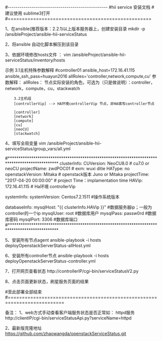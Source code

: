 #---------------------------------------------------
#hii service 安装文档
#建议使用 sublime3打开
#===================================================

1、在ansible(推荐版本：2.2.1)以上版本服务器上，创建安装目录
mkdir -p /ansibleProject/ansible-hii-serviceStatus

2、将ansible 自动化脚本解压到该目录

3、依据环境修改hosts文件 ： vim /ansibleProject/ansible-hii-serviceStatus/inventory/hosts

示例
		3.1主机特殊参数解释
		#controller01   ansible_host=172.16.41.115      ansible_ssh_pass=huayun2016  allRoles='controller,network,compute,cu'
		参数解释：
		allRoles： 节点实际安装的角色，可选为（只是做说明）：controller，network，compute，cu，stackwatch

		3.2主机组
		[controllerVip] --> HA环境controllerVip 节点，非HA填写controller节点

		[controller]
		[network]
		[compute]
		[cu]
		[neoCU]
		[stackwatch]

4、填写全局变量  vim /ansibleProject/ansible-hii-serviceStatus/group_vars/all.yml 

#***********************************************************************************************
clusterInfo:
  CUVersion: NeoCU8.0       							# cu7.0 or neoCU
  projectName: zwdPOC01            						# exm: wuxi ditie
  HAType: no
  openstackVersion: Mitaka        						# openstack版本 Juno or Mitaka
  projectTime: "2017-04-20 00:00:00"      				# project Time：implamentation time
  HAVip: 172.16.41.115 									# Ha环境 controllerVip



systemInfo:
  systemVersion: Centos7.2.1511							#操作系统版本

databaseInfo:
  mysqlHost: "{{ clusterInfo.HAVip }}"					#数据服务器ip；一般为controller的一个ip
  mysqlUser: root										#数据库用户
  mysqlPass: passw0rd									#数据库密码
  mysqlPort: 3306										#数据库端口
 #***********************************************************************************************

 5、安装所有节点agent
 ansible-playbook -i hosts deployOpenstackServerStatus-allHost.yml

6、安装所有controller节点
 ansible-playbook -i hosts deployOpenstackServerStatus-controller.yml

 7、打开网页查看状态
http://controllerIP/cgi-bin/serviceStatusV2.py

8、点击页面更新状态，刷星服务页面的结果

#至此部署全部结束
#==========================================================================


备注：
1、web方式手动查看客户端服务状态是否正常如： httpd服务
http://clientIP/cgi-bin/serviceStatusApi.py?serviceName=httpd

2、最新版克隆地址
https://github.com/zhaowangda/openstackServiceStatus.git